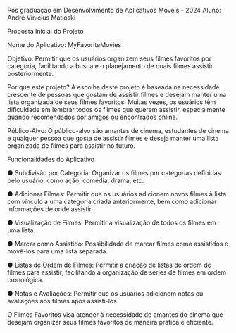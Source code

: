 Pós graduação em Desenvolvimento de Aplicativos Móveis - 2024 Aluno: André Vinícius Matioski

Proposta Inicial do Projeto

Nome do Aplicativo: MyFavoriteMovies

Objetivo: Permitir que os usuários organizem seus filmes favoritos por categoria, facilitando a busca e o planejamento de quais filmes assistir posteriormente.

Por que este projeto? A escolha deste projeto é baseada na necessidade crescente de pessoas que gostam de assistir filmes e desejam manter uma lista organizada de seus filmes favoritos. Muitas vezes, os usuários têm dificuldade em lembrar todos os filmes que querem assistir, especialmente quando recomendados por amigos ou encontrados online.

Público-Alvo: O público-alvo são amantes de cinema, estudantes de cinema e qualquer pessoa que gosta de assistir filmes e deseja manter uma lista organizada de filmes para assistir no futuro.

Funcionalidades do Aplicativo

● Subdivisão por Categoria: Organizar os filmes por categorias definidas pelo usuário, como ação, comédia, drama, etc.

● Adicionar Filmes: Permitir que os usuários adicionem novos filmes à lista com vínculo a uma categoria criada anteriormente, bem como adicionar informações de onde assistir.

● Visualização de Filmes: Permitir a visualização de todos os filmes em uma lista.

● Marcar como Assistido: Possibilidade de marcar filmes como assistidos e movê-los para uma lista separada.

● Listas de Ordem de Filmes: Permitir a criação de listas de ordem de filmes para assistir, facilitando a organização de séries de filmes em ordem cronológica.

● Notas e Avaliações: Permitir que os usuários adicionem notas ou avaliações aos filmes após assisti-los.

O Filmes Favoritos visa atender à necessidade de amantes do cinema que desejam organizar seus filmes favoritos de maneira prática e eficiente.

 
